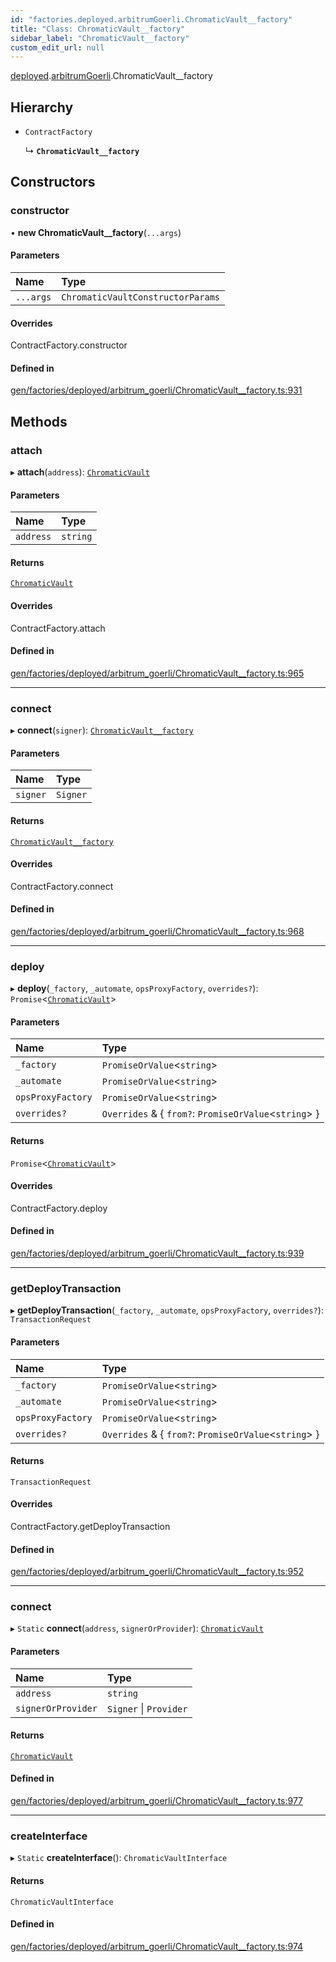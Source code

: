 ```yaml
---
id: "factories.deployed.arbitrumGoerli.ChromaticVault__factory"
title: "Class: ChromaticVault__factory"
sidebar_label: "ChromaticVault__factory"
custom_edit_url: null
---
```


[deployed](../namespaces/factories.deployed.md).[arbitrumGoerli](../namespaces/factories.deployed.arbitrumGoerli.md).ChromaticVault__factory

## Hierarchy

- `ContractFactory`

  ↳ **`ChromaticVault__factory`**

## Constructors

### constructor

• **new ChromaticVault__factory**(`...args`)

#### Parameters

| Name | Type |
| :------ | :------ |
| `...args` | `ChromaticVaultConstructorParams` |

#### Overrides

ContractFactory.constructor

#### Defined in

[gen/factories/deployed/arbitrum_goerli/ChromaticVault__factory.ts:931](https://github.com/chromatic-protocol/sdk/blob/8bcb0f6/src/gen/factories/deployed/arbitrum_goerli/ChromaticVault__factory.ts#L931)

## Methods

### attach

▸ **attach**(`address`): [`ChromaticVault`](../interfaces/deployed.arbitrumGoerli.ChromaticVault.md)

#### Parameters

| Name | Type |
| :------ | :------ |
| `address` | `string` |

#### Returns

[`ChromaticVault`](../interfaces/deployed.arbitrumGoerli.ChromaticVault.md)

#### Overrides

ContractFactory.attach

#### Defined in

[gen/factories/deployed/arbitrum_goerli/ChromaticVault__factory.ts:965](https://github.com/chromatic-protocol/sdk/blob/8bcb0f6/src/gen/factories/deployed/arbitrum_goerli/ChromaticVault__factory.ts#L965)

___

### connect

▸ **connect**(`signer`): [`ChromaticVault__factory`](factories.deployed.arbitrumGoerli.ChromaticVault__factory.md)

#### Parameters

| Name | Type |
| :------ | :------ |
| `signer` | `Signer` |

#### Returns

[`ChromaticVault__factory`](factories.deployed.arbitrumGoerli.ChromaticVault__factory.md)

#### Overrides

ContractFactory.connect

#### Defined in

[gen/factories/deployed/arbitrum_goerli/ChromaticVault__factory.ts:968](https://github.com/chromatic-protocol/sdk/blob/8bcb0f6/src/gen/factories/deployed/arbitrum_goerli/ChromaticVault__factory.ts#L968)

___

### deploy

▸ **deploy**(`_factory`, `_automate`, `opsProxyFactory`, `overrides?`): `Promise`<[`ChromaticVault`](../interfaces/deployed.arbitrumGoerli.ChromaticVault.md)\>

#### Parameters

| Name | Type |
| :------ | :------ |
| `_factory` | `PromiseOrValue`<`string`\> |
| `_automate` | `PromiseOrValue`<`string`\> |
| `opsProxyFactory` | `PromiseOrValue`<`string`\> |
| `overrides?` | `Overrides` & { `from?`: `PromiseOrValue`<`string`\>  } |

#### Returns

`Promise`<[`ChromaticVault`](../interfaces/deployed.arbitrumGoerli.ChromaticVault.md)\>

#### Overrides

ContractFactory.deploy

#### Defined in

[gen/factories/deployed/arbitrum_goerli/ChromaticVault__factory.ts:939](https://github.com/chromatic-protocol/sdk/blob/8bcb0f6/src/gen/factories/deployed/arbitrum_goerli/ChromaticVault__factory.ts#L939)

___

### getDeployTransaction

▸ **getDeployTransaction**(`_factory`, `_automate`, `opsProxyFactory`, `overrides?`): `TransactionRequest`

#### Parameters

| Name | Type |
| :------ | :------ |
| `_factory` | `PromiseOrValue`<`string`\> |
| `_automate` | `PromiseOrValue`<`string`\> |
| `opsProxyFactory` | `PromiseOrValue`<`string`\> |
| `overrides?` | `Overrides` & { `from?`: `PromiseOrValue`<`string`\>  } |

#### Returns

`TransactionRequest`

#### Overrides

ContractFactory.getDeployTransaction

#### Defined in

[gen/factories/deployed/arbitrum_goerli/ChromaticVault__factory.ts:952](https://github.com/chromatic-protocol/sdk/blob/8bcb0f6/src/gen/factories/deployed/arbitrum_goerli/ChromaticVault__factory.ts#L952)

___

### connect

▸ `Static` **connect**(`address`, `signerOrProvider`): [`ChromaticVault`](../interfaces/deployed.arbitrumGoerli.ChromaticVault.md)

#### Parameters

| Name | Type |
| :------ | :------ |
| `address` | `string` |
| `signerOrProvider` | `Signer` \| `Provider` |

#### Returns

[`ChromaticVault`](../interfaces/deployed.arbitrumGoerli.ChromaticVault.md)

#### Defined in

[gen/factories/deployed/arbitrum_goerli/ChromaticVault__factory.ts:977](https://github.com/chromatic-protocol/sdk/blob/8bcb0f6/src/gen/factories/deployed/arbitrum_goerli/ChromaticVault__factory.ts#L977)

___

### createInterface

▸ `Static` **createInterface**(): `ChromaticVaultInterface`

#### Returns

`ChromaticVaultInterface`

#### Defined in

[gen/factories/deployed/arbitrum_goerli/ChromaticVault__factory.ts:974](https://github.com/chromatic-protocol/sdk/blob/8bcb0f6/src/gen/factories/deployed/arbitrum_goerli/ChromaticVault__factory.ts#L974)
